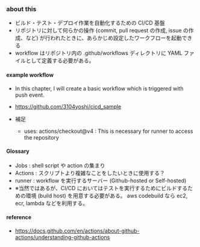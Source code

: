 ### about this
 - ビルド・テスト・デプロイ作業を自動化するための CI/CD 基盤
 - リポジトリに対して何らかの操作 (commit, pull request の作成, issue の作成、など) が行われたときに、あらかじめ設定したワークフローを起動できる
 - workflow はリポジトリ内の .github/workflows ディレクトリに YAML ファイルとして定義する必要がある。

#### example workflow
 - In this chapter, I will create a basic workflow which is triggered with push event.
 - https://github.com/3104yoshi/cicd_sample

 - 補足
    - uses: actions/checkout@v4 : This is necessary for runner to access the repository



#### Glossary
 - Jobs : shell script や action の集まり
 - Actions : スクリプトより複雑なことをしたいときに使用する？
 - runner : workflow を実行するサーバー (Github-hosted or Self-hosted)
 - ※当然ではあるが、CI/CD においてはテストを実行するためにビルドするための環境 (build host) を用意する必要がある。 aws codebuild なら ec2, ecr, lambda などを利用する。

#### reference
 - https://docs.github.com/en/actions/about-github-actions/understanding-github-actions